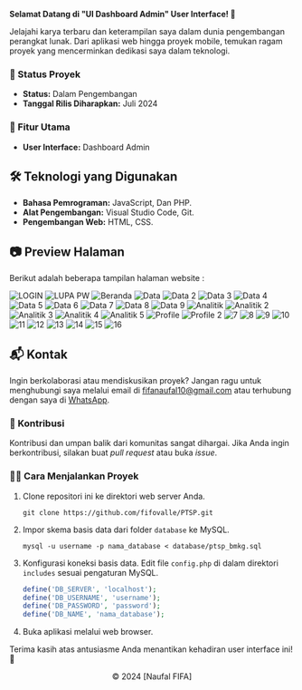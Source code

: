 **Selamat Datang di "UI Dashboard Admin" User Interface! 🚀**

Jelajahi karya terbaru dan keterampilan saya dalam dunia pengembangan perangkat lunak. Dari aplikasi web hingga proyek mobile, temukan ragam proyek yang mencerminkan dedikasi saya dalam teknologi.

### 🚧 Status Proyek

- **Status:** Dalam Pengembangan
- **Tanggal Rilis Diharapkan:** Juli 2024

### 🚀 Fitur Utama

- **User Interface:** Dashboard Admin

## 🛠️ Teknologi yang Digunakan

- **Bahasa Pemrograman:** JavaScript, Dan PHP.
- **Alat Pengembangan:** Visual Studio Code, Git.
- **Pengembangan Web:** HTML, CSS.

## 📷 Preview Halaman

Berikut adalah beberapa tampilan halaman website :

![LOGIN](https://github.com/fifovalle/PTSP/assets/90078068/7add75f1-9cd2-4186-8a98-868210f237ac)
![LUPA PW](https://github.com/fifovalle/PTSP/assets/90078068/4b2f7487-8ae7-4236-888d-cafd8698ef60)
![Beranda](https://github.com/fifovalle/PTSP/assets/90078068/de0f0b77-d2ea-4223-b596-f820ef928ef5)
![Data](https://github.com/fifovalle/PTSP/assets/90078068/bcc9c515-c60b-4674-89ff-4835671347ec)
![Data 2](https://github.com/fifovalle/PTSP/assets/90078068/d01dfe72-b073-4d4b-acde-16adc8eb6fc3)
![Data 3](https://github.com/fifovalle/PTSP/assets/90078068/1f306f4d-ebca-421b-9c40-c59ab6e019f0)
![Data 4](https://github.com/fifovalle/PTSP/assets/90078068/85fff093-2ac9-4648-bfae-73aae29ec367)
![Data 5](https://github.com/fifovalle/PTSP/assets/90078068/ad120b30-b503-4329-bf68-95e91b100db9)
![Data 6](https://github.com/fifovalle/PTSP/assets/90078068/9183778f-ddf2-4f35-9d7b-5f1cb7c8ce29)
![Data 7](https://github.com/fifovalle/PTSP/assets/90078068/b43fca74-448c-49bb-83db-c80d4af36dd3)
![Data 8](https://github.com/fifovalle/PTSP/assets/90078068/a360cd3e-017c-446a-b41c-354535c2b8e0)
![Data 9](https://github.com/fifovalle/PTSP/assets/90078068/b6dff2f2-c8db-4f1b-851a-c1866cb986c8)
![Analitik](https://github.com/fifovalle/PTSP/assets/90078068/157a087d-3edb-42c9-9b91-ca2415aaa10b)
![Analitik 2](https://github.com/fifovalle/PTSP/assets/90078068/3fb4e47b-ece1-4e1e-bdeb-8752031d3fa9)
![Analitik 3](https://github.com/fifovalle/PTSP/assets/90078068/a62b3a3e-1a30-4852-8123-58554e627224)
![Analitik 4](https://github.com/fifovalle/PTSP/assets/90078068/e1c4e0f9-e7e0-4ea3-9464-f9d1bc04afa6)
![Analitik 5](https://github.com/fifovalle/PTSP/assets/90078068/a0a11eca-968b-48b8-9657-148680d1020f)
![Profile](https://github.com/fifovalle/PTSP/assets/90078068/4c69ea63-10ae-4672-a511-60890e764ac1)
![Profile 2](https://github.com/fifovalle/PTSP/assets/90078068/e9217ba3-d180-4adf-965d-3ed9edc9ca67)
![7](https://github.com/fifovalle/PTSP/assets/90078068/1ea30443-31a3-4a8c-8d9f-a909b7657004)
![8](https://github.com/fifovalle/PTSP/assets/90078068/10b1d570-1a30-4c6d-a69c-7c0e1c694c03)
![9](https://github.com/fifovalle/PTSP/assets/90078068/df3553ef-b4be-45a3-9a1d-44546470668f)
![10](https://github.com/fifovalle/PTSP/assets/90078068/d636d979-bac8-4080-a901-792f8f296872)
![11](https://github.com/fifovalle/PTSP/assets/90078068/779874a1-8d03-44af-b58f-30ff571df791)
![12](https://github.com/fifovalle/PTSP/assets/90078068/595eac1e-4d96-49e3-9857-267ff19ebe21)
![13](https://github.com/fifovalle/PTSP/assets/90078068/631230c0-7d97-4f43-8fdb-1daefd28b6f2)
![14](https://github.com/fifovalle/PTSP/assets/90078068/9d439cb9-3a8d-4326-b006-09aad146fee7)
![15](https://github.com/fifovalle/PTSP/assets/90078068/23edf75e-920c-4978-8de1-f2ae9ae750ff)
![16](https://github.com/fifovalle/PTSP/assets/90078068/cf3c1489-a8b8-461d-8bb1-683cd6c443bd)

## 📬 Kontak

Ingin berkolaborasi atau mendiskusikan proyek? Jangan ragu untuk menghubungi saya melalui email di [fifanaufal10@gmail.com](mailto:fifanaufal10@gmail.com) atau terhubung dengan saya di [WhatsApp](https://wa.me/+6282318334287).

### 🙏 Kontribusi

Kontribusi dan umpan balik dari komunitas sangat dihargai. Jika Anda ingin berkontribusi, silakan buat _pull request_ atau buka _issue_.

### 👨‍💻 Cara Menjalankan Proyek

1. Clone repositori ini ke direktori web server Anda.

   ```
   git clone https://github.com/fifovalle/PTSP.git

   ```

2. Impor skema basis data dari folder `database` ke MySQL.

   ```
   mysql -u username -p nama_database < database/ptsp_bmkg.sql
   ```

3. Konfigurasi koneksi basis data. Edit file `config.php` di dalam direktori `includes` sesuai pengaturan MySQL.

   ```php
   define('DB_SERVER', 'localhost');
   define('DB_USERNAME', 'username');
   define('DB_PASSWORD', 'password');
   define('DB_NAME', 'nama_database');
   ```

4. Buka aplikasi melalui web browser.

Terima kasih atas antusiasme Anda menantikan kehadiran user interface ini! 🙌

<div align="center">
  &copy; 2024 [Naufal FIFA]
</div>
